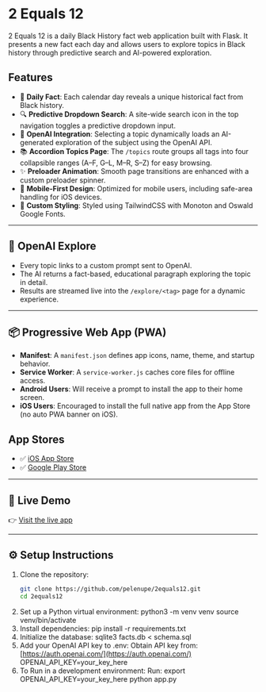 # 2 Equals 12

2 Equals 12 is a daily Black History fact web application built with Flask. It presents a new fact each day and allows users to explore topics in Black history through predictive search and AI-powered exploration.

## Features

- 📅 **Daily Fact**: Each calendar day reveals a unique historical fact from Black history.
- 🔍 **Predictive Dropdown Search**: A site-wide search icon in the top navigation toggles a predictive dropdown input.
- 🤖 **OpenAI Integration**: Selecting a topic dynamically loads an AI-generated exploration of the subject using the OpenAI API.
- 📚 **Accordion Topics Page**: The `/topics` route groups all tags into four collapsible ranges (A–F, G–L, M–R, S–Z) for easy browsing.
- ✨ **Preloader Animation**: Smooth page transitions are enhanced with a custom preloader spinner.
- 📱 **Mobile-First Design**: Optimized for mobile users, including safe-area handling for iOS devices.
- 🎨 **Custom Styling**: Styled using TailwindCSS with Monoton and Oswald Google Fonts.

---

## 🧠 OpenAI Explore

- Every topic links to a custom prompt sent to OpenAI.
- The AI returns a fact-based, educational paragraph exploring the topic in detail.
- Results are streamed live into the `/explore/<tag>` page for a dynamic experience.

---

## 📦 Progressive Web App (PWA)

- **Manifest**: A `manifest.json` defines app icons, name, theme, and startup behavior.
- **Service Worker**: A `service-worker.js` caches core files for offline access.
- **Android Users**: Will receive a prompt to install the app to their home screen.
- **iOS Users**: Encouraged to install the full native app from the App Store (no auto PWA banner on iOS).

## App Stores

  - ✅ [iOS App Store](https://apps.apple.com/us/app/2equals12/id6745202800)
  - ✅ [Google Play Store](https://play.google.com/store/apps/details?id=com.blactive.twoequalstwelve) 

---

## 🔗 Live Demo

👉 [Visit the live app](https://app.2equals12.com)

---

## ⚙️ Setup Instructions

1. Clone the repository:
   ```bash
   git clone https://github.com/pelenupe/2equals12.git
   cd 2equals12
2. Set up a Python virtual environment:
   python3 -m venv venv
   source venv/bin/activate
3. Install dependencies:
   pip install -r requirements.txt
4. Initialize the database:
   sqlite3 facts.db < schema.sql
5. Add your OpenAI API key to .env:
   Obtain API key from: [https://auth.openai.com/](https://auth.openai.com/)
   OPENAI_API_KEY=your_key_here
6. To Run in a development environment:
   Run:
   export OPENAI_API_KEY=your_key_here
   python app.py